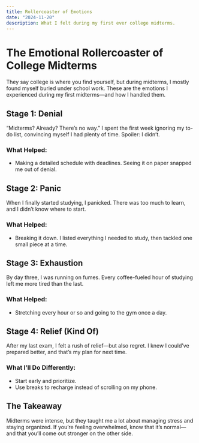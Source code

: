 ```yaml
---
title: Rollercoaster of Emotions
date: "2024-11-20"
description: What I felt during my first ever college midterms.
---
```


# The Emotional Rollercoaster of College Midterms  

They say college is where you find yourself, but during midterms, I mostly found myself buried under school work. These are the emotions I experienced during my first midterms—and how I handled them.  

## Stage 1: Denial  
“Midterms? Already? There’s no way.” I spent the first week ignoring my to-do list, convincing myself I had plenty of time. Spoiler: I didn’t.  

### What Helped:  
- Making a detailed schedule with deadlines. Seeing it on paper snapped me out of denial.  

## Stage 2: Panic  
When I finally started studying, I panicked. There was too much to learn, and I didn’t know where to start.  

### What Helped:  
- Breaking it down. I listed everything I needed to study, then tackled one small piece at a time.  

## Stage 3: Exhaustion  
By day three, I was running on fumes. Every coffee-fueled hour of studying left me more tired than the last.  

### What Helped:  
- Stretching every hour or so and going to the gym once a day.  

## Stage 4: Relief (Kind Of)  
After my last exam, I felt a rush of relief—but also regret. I knew I could’ve prepared better, and that’s my plan for next time.  

### What I’ll Do Differently:  
- Start early and prioritize.  
- Use breaks to recharge instead of scrolling on my phone.  

## The Takeaway  
Midterms were intense, but they taught me a lot about managing stress and staying organized. If you’re feeling overwhelmed, know that it’s normal—and that you’ll come out stronger on the other side.  